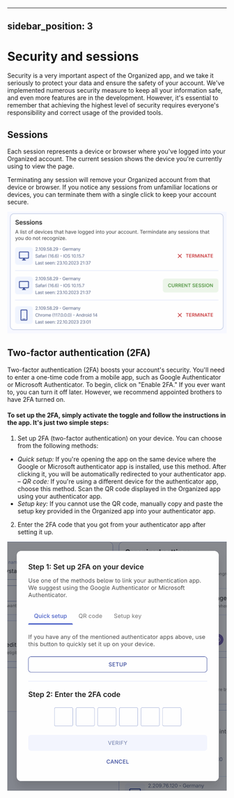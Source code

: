 
---
sidebar_position: 3
---

# Security and sessions

Security is a very important aspect of the Organized app, and we take it seriously to protect your data and ensure the safety of your account. We've implemented numerous security measure to keep all your information safe, and even more features are in the development. However, it's essential to remember that achieving the highest level of security requires everyone's responsibility and correct usage of the provided tools.

## Sessions

Each session represents a device or browser where you've logged into your Organized account. The current session shows the device you're currently using to view the page.

Terminating any session will remove your Organized account from that device or browser. If you notice any sessions from unfamiliar locations or devices, you can terminate them with a single click to keep your account secure.

![Device sessions](./img/sessions.png)

## Two-factor authentication (2FA)

Two-factor authentication (2FA) boosts your account's security. You'll need to enter a one-time code from a mobile app, such as Google Authenticator or Microsoft Authenticator. To begin, click on "Enable 2FA." If you ever want to, you can turn it off later. However, we recommend appointed brothers to have 2FA turned on.

#### To set up the 2FA, simply activate the toggle and follow the instructions in the app. It's just two simple steps:

1. Set up 2FA (two-factor authentication) on your device. You can choose from the following methods: 
- _Quick setup:_ If you're opening the app on the same device where the Google or Microsoft authenticator app is installed, use this method. After clicking it, you will be automatically redirected to your authenticator app.
– _QR code:_ If you're using a different device for the authenticator app, choose this method. Scan the QR code displayed in the Organized app using your authenticator app.
- _Setup key:_ If you cannot use the QR code, manually copy and paste the setup key provided in the Organized app into your authenticator app.
2. Enter the 2FA code that you got from your authenticator app after setting it up.

![Set up 2FA](./img/2fa-setup.png)